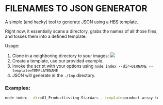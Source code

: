 # FILENAMES TO JSON GENERATOR

A simple (and hacky) tool to generate JSON using a HBS template.

Right now, it essentially scans a directory, grabs the names of all those files, and tosses them into a defined template.

Usage:

1. Clone in a neighboring directory to your images:
![](http://cloud.believelabs.com/image/0p3i372e3L0d/Image%202015-09-10%20at%204.37.34%20PM.png)
2. Create a template, use our provided example.
3. Invoke the script with your options using `node index --dir=DIRNAME --template=TEMPLATENAME`
4. JSON will generate in the `./tmp` directory.

### Examples:

``` sh
node index --dir=01_ProductListing-StarWars --template=product-array-template
```
